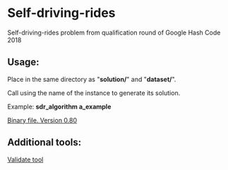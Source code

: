 # Self-driving-rides
Self-driving-rides problem from qualification round of Google Hash Code 2018

## Usage:
Place in the same directory as "**solution/**" and "**dataset/**".

Call using the name of the instance to generate its solution.

Example:
**sdr_algorithm a_example**

[Binary file. Version 0.80](https://drive.google.com/drive/folders/1AE3S9hyxQ3ggHIDAfiEf-Vmj5YnoozWc?usp=sharing)

## Additional tools:

[Validate tool](https://github.com/KastriotSalihu/validate)
